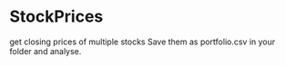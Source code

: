 # StockPrices
get closing prices of multiple stocks
Save them as portfolio.csv in your folder and analyse.
